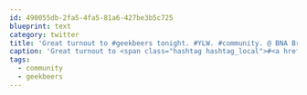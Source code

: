 ```yaml
---
id: 490055db-2fa5-4fa5-81a6-427be3b5c725
blueprint: text
category: twitter
title: 'Great turnout to #geekbeers tonight. #YLW. #community. @ BNA Brewing Co. &amp; Eatery instagram.com/p/7Md9bJEgwQ/'
caption: 'Great turnout to <span class="hashtag hashtag_local">#<a href="http://tweettemp.darylchymko.ca/?tag=geekbeers">geekbeers</a> tonight. <span class="hashtag hashtag_local">#<a href="http://tweettemp.darylchymko.ca/?tag=ylw">YLW</a>. <span class="hashtag hashtag_local">#<a href="http://tweettemp.darylchymko.ca/?tag=community">community</a>. @ BNA Brewing Co. &amp; Eatery <a href="https://instagram.com/p/7Md9bJEgwQ/" title="https://instagram.com/p/7Md9bJEgwQ/" class="link link_untco">instagram.com/p/7Md9bJEgwQ/</a>'
tags:
  - community
  - geekbeers
---
```

